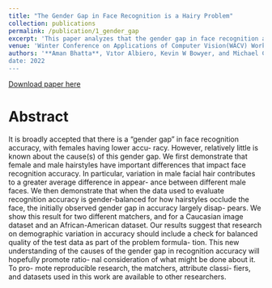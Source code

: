 ```yaml
---
title: "The Gender Gap in Face Recognition is a Hairy Problem"
collection: publications
permalink: /publication/1_gender_gap
excerpt: 'This paper analyzes that the gender gap in face recognition accuracy is mostly due varying dimensions of hairstyles that exists for men and is absent for female'
venue: 'Winter Conference on Applications of Computer Vision(WACV) Workshops'
authors: '**Aman Bhatta**, Vıtor Albiero, Kevin W Bowyer, and Michael C King.
date: 2022
---
```

[Download paper here](paperurl: 'http://academicpages.github.io/files/gender_gap.pdf')

# Abstract
It is broadly accepted that there is a “gender gap” in
face recognition accuracy, with females having lower accu-
racy. However, relatively little is known about the cause(s)
of this gender gap. We first demonstrate that female and
male hairstyles have important differences that impact face
recognition accuracy. In particular, variation in male facial
hair contributes to a greater average difference in appear-
ance between different male faces. We then demonstrate
that when the data used to evaluate recognition accuracy is
gender-balanced for how hairstyles occlude the face, the
initially observed gender gap in accuracy largely disap-
pears. We show this result for two different matchers, and
for a Caucasian image dataset and an African-American
dataset. Our results suggest that research on demographic
variation in accuracy should include a check for balanced
quality of the test data as part of the problem formula-
tion. This new understanding of the causes of the gender
gap in recognition accuracy will hopefully promote ratio-
nal consideration of what might be done about it. To pro-
mote reproducible research, the matchers, attribute classi-
fiers, and datasets used in this work are available to other
researchers.

